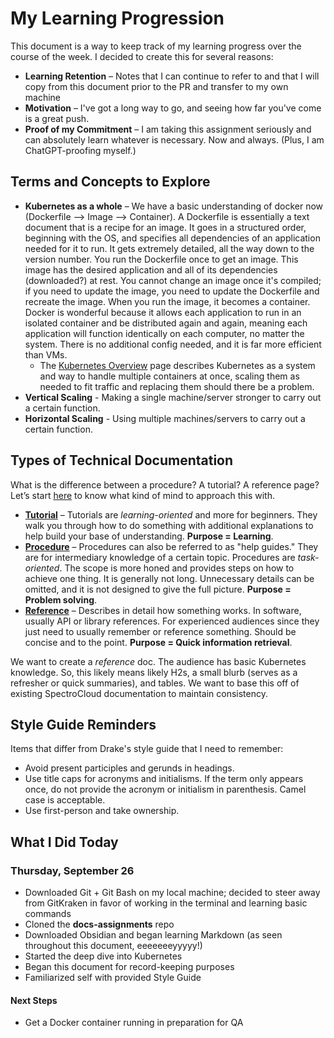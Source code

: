 # My Learning Progression
This document is a way to keep track of my learning progress over the course of the week. I decided to create this for several reasons:
- **Learning Retention** &ndash; Notes that I can continue to refer to and that I will copy from this document prior to the PR and transfer to my own machine
- **Motivation** &ndash; I've got a long way to go, and seeing how far you've come is a great push.
- **Proof of my Commitment** &ndash; I am taking this assignment seriously and can absolutely learn whatever is necessary. Now and always. (Plus, I am ChatGPT-proofing myself.)

## Terms and Concepts to Explore
- **Kubernetes as a whole** &ndash; We have a basic understanding of docker now (Dockerfile --> Image --> Container). A Dockerfile is essentially a text document that is a recipe for an image. It goes in a structured order, beginning with the OS, and specifies all dependencies of an application needed for it to run. It gets extremely detailed, all the way down to the version number. You run the Dockerfile once to get an image. This image has the desired application and all of its dependencies (downloaded?) at rest. You cannot change an image once it's compiled; if you need to update the image, you need to update the Dockerfile and recreate the image. When you run the image, it becomes a container. Docker is wonderful because it allows each application to run in an isolated container and be distributed again and again, meaning each application will function identically on each computer, no matter the system. There is no additional config needed, and it is far more efficient than VMs. 
  - The [Kubernetes Overview](https://kubernetes.io/docs/concepts/overview/) page describes Kubernetes as a system and way to handle multiple containers at once, scaling them as needed to fit traffic and replacing them should there be a problem. 
- **Vertical Scaling** - Making a single machine/server stronger to carry out a certain function.
- **Horizontal Scaling** - Using multiple machines/servers to carry out a certain function.

## Types of Technical Documentation
What is the difference between a procedure? A tutorial? A reference page? Let’s start [here](https://danielsieger.com/blog/2023/04/24/framework-for-better-documentation.html) to know what kind of mind to approach this with.
- **[Tutorial](https://docs.spectrocloud.com/clusters/public-cloud/deploy-k8s-cluster/)** &ndash;   Tutorials are *learning-oriented* and more for beginners. They walk you through how to do something with additional explanations to help build your base of understanding. **Purpose = Learning**.
- **[Procedure](https://docs.spectrocloud.com/clusters/cluster-management/remove-clusters/)** &ndash; Procedures can also be referred to as "help guides." They are for intermediary knowledge of a certain topic. Procedures are *task-oriented*. The scope is more honed and provides steps on how to achieve one thing. It is generally not long. Unnecessary details can be omitted, and it is not designed to give the full picture. **Purpose = Problem solving**.
- **[Reference](https://docs.spectrocloud.com/vertex/install-palette-vertex/install-on-kubernetes/vertex-helm-ref/#required-parameters)** &ndash; Describes in detail how something works. In software, usually API or library references. For experienced audiences since they just need to usually remember or reference something. Should be concise and to the point. **Purpose = Quick information retrieval**.

We want to create a *reference* doc. The audience has basic Kubernetes knowledge. So, this likely means likely H2s, a small blurb (serves as a refresher or quick summaries), and tables. We want to base this off of existing SpectroCloud documentation to maintain consistency.

## Style Guide Reminders
Items that differ from Drake's style guide that I need to remember:
- Avoid present participles and gerunds in headings. 
- Use title caps for acronyms and initialisms. If the term only appears once, do not provide the acronym or initialism in parenthesis. Camel case is acceptable.
- Use first-person and take ownership.

## What I Did Today
### Thursday, September 26
- Downloaded Git + Git Bash on my local machine; decided to steer away from GitKraken in favor of working in the terminal and learning basic commands
- Cloned the **docs-assignments** repo
- Downloaded Obsidian and began learning Markdown (as seen throughout this document, eeeeeeeyyyyy!)
- Started the deep dive into Kubernetes
- Began this document for record-keeping purposes
- Familiarized self with provided Style Guide
#### Next Steps
- Get a Docker container running in preparation for QA